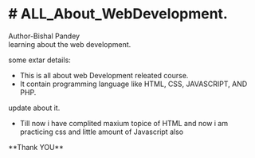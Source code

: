  <h1># ALL_About_WebDevelopment.</h1>
Author-Bishal Pandey <br>
learning about the web development.
<P>some extar details:</P>
<div>
<ul>
 <li>This is all about web Development releated course.</li>
 <li>It contain programming language like HTML, CSS, JAVASCRIPT, AND PHP.</li>
</ul>
</div>
<p>update about it.</p>
<footer>
<ul>
 <li>Till now i have complited maxium topice of HTML and now i am practicing css and little amount of  Javascript also </li>
</ul>
<P>**Thank YOU**</P>
</footer>
